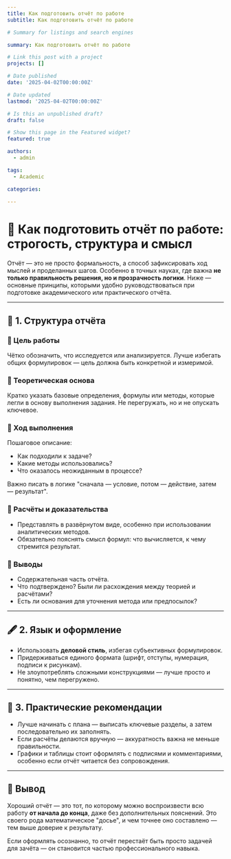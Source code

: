 ```yaml
---
title: Как подготовить отчёт по работе
subtitle: Как подготовить отчёт по работе

# Summary for listings and search engines

summary: Как подготовить отчёт по работе

# Link this post with a project
projects: []

# Date published
date: '2025-04-02T00:00:00Z'

# Date updated
lastmod: '2025-04-02T00:00:00Z'

# Is this an unpublished draft?
draft: false

# Show this page in the Featured widget?
featured: true

authors:
  - admin

tags:
  - Academic

categories:
  
---
```


# 📄 Как подготовить отчёт по работе: строгость, структура и смысл

Отчёт — это не просто формальность, а способ зафиксировать ход мыслей и проделанных шагов. Особенно в точных науках, где важна **не только правильность решения, но и прозрачность логики**. Ниже — основные принципы, которыми удобно руководствоваться при подготовке академического или практического отчёта.

---

## 🧩 1. Структура отчёта

### 🔹 Цель работы
Чётко обозначить, что исследуется или анализируется. Лучше избегать общих формулировок — цель должна быть конкретной и измеримой.

### 🔹 Теоретическая основа
Кратко указать базовые определения, формулы или методы, которые легли в основу выполнения задания. Не перегружать, но и не опускать ключевое.

### 🔹 Ход выполнения
Пошаговое описание:
- Как подходили к задаче?
- Какие методы использовались?
- Что оказалось неожиданным в процессе?

Важно писать в логике "сначала — условие, потом — действие, затем — результат".

### 🔹 Расчёты и доказательства
- Представлять в развёрнутом виде, особенно при использовании аналитических методов.
- Обязательно пояснять смысл формул: что вычисляется, к чему стремится результат.

### 🔹 Выводы
- Содержательная часть отчёта.  
- Что подтверждено? Были ли расхождения между теорией и расчётами?
- Есть ли основания для уточнения метода или предпосылок?

---

## 🖋️ 2. Язык и оформление

- Использовать **деловой стиль**, избегая субъективных формулировок.
- Придерживаться единого формата (шрифт, отступы, нумерация, подписи к рисункам).
- Не злоупотреблять сложными конструкциями — лучше просто и понятно, чем перегружено.

---

## 🧠 3. Практические рекомендации

- Лучше начинать с плана — выписать ключевые разделы, а затем последовательно их заполнять.
- Если расчёты делаются вручную — аккуратность важна не меньше правильности.
- Графики и таблицы стоит оформлять с подписями и комментариями, особенно если отчёт читается без сопровождения.

---

## 📌 Вывод

Хороший отчёт — это тот, по которому можно воспроизвести всю работу **от начала до конца**, даже без дополнительных пояснений. Это своего рода математическое "досье", и чем точнее оно составлено — тем выше доверие к результату.

Если оформлять осознанно, то отчёт перестаёт быть просто задачей для зачёта — он становится частью профессионального навыка.

